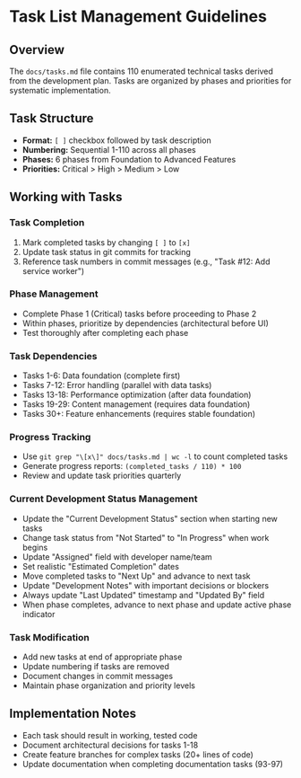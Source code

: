# Task List Management Guidelines

## Overview
The `docs/tasks.md` file contains 110 enumerated technical tasks derived from the development plan. Tasks are organized by phases and priorities for systematic implementation.

## Task Structure
- **Format:** `[ ]` checkbox followed by task description
- **Numbering:** Sequential 1-110 across all phases
- **Phases:** 6 phases from Foundation to Advanced Features
- **Priorities:** Critical > High > Medium > Low

## Working with Tasks

### Task Completion
1. Mark completed tasks by changing `[ ]` to `[x]`
2. Update task status in git commits for tracking
3. Reference task numbers in commit messages (e.g., "Task #12: Add service worker")

### Phase Management
- Complete Phase 1 (Critical) tasks before proceeding to Phase 2
- Within phases, prioritize by dependencies (architectural before UI)
- Test thoroughly after completing each phase

### Task Dependencies
- Tasks 1-6: Data foundation (complete first)
- Tasks 7-12: Error handling (parallel with data tasks)
- Tasks 13-18: Performance optimization (after data foundation)
- Tasks 19-29: Content management (requires data foundation)
- Tasks 30+: Feature enhancements (requires stable foundation)

### Progress Tracking
- Use `git grep "\[x\]" docs/tasks.md | wc -l` to count completed tasks
- Generate progress reports: `(completed_tasks / 110) * 100`
- Review and update task priorities quarterly

### Current Development Status Management
- Update the "Current Development Status" section when starting new tasks
- Change task status from "Not Started" to "In Progress" when work begins
- Update "Assigned" field with developer name/team
- Set realistic "Estimated Completion" dates
- Move completed tasks to "Next Up" and advance to next task
- Update "Development Notes" with important decisions or blockers
- Always update "Last Updated" timestamp and "Updated By" field
- When phase completes, advance to next phase and update active phase indicator

### Task Modification
- Add new tasks at end of appropriate phase
- Update numbering if tasks are removed
- Document changes in commit messages
- Maintain phase organization and priority levels

## Implementation Notes
- Each task should result in working, tested code
- Document architectural decisions for tasks 1-18
- Create feature branches for complex tasks (20+ lines of code)
- Update documentation when completing documentation tasks (93-97)